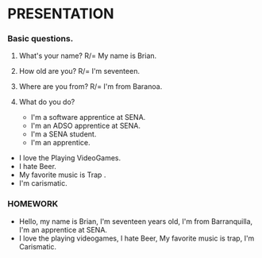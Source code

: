 # PRESENTATION

### Basic questions.

1. What's your name? 
   R/= My name is Brian.

2. How old are you?
    R/= I'm seventeen.

3. Where are you from?
   R/= I'm from Baranoa.

4. What do you do?
   - I'm a software apprentice at SENA.
   - I'm an ADSO apprentice at SENA.
   - I'm a SENA student.
   - I'm an apprentice.

- I love the Playing VideoGames.
- I hate Beer.
- My favorite music is Trap .
- I'm carismatic.

### HOMEWORK 

- Hello, my name is Brian, I'm seventeen years old, I'm from Barranquilla, I'm an apprentice at SENA. 
- I love the playing videogames, I hate Beer, My favorite music is trap, I'm Carismatic.